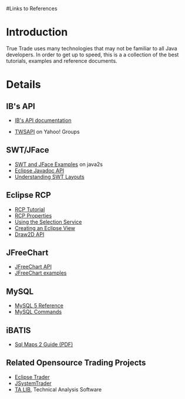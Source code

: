 #Links to References

# Introduction #

True Trade uses many technologies that may not be familiar to all Java developers.  In order to get up to speed, this is a a collection of the best tutorials, examples and reference documents.


# Details #

## IB's API ##
  * [IB's API documentation](http://www.interactivebrokers.com/php/webhelp/webhelp.htm#Interoperability/About_DDE.htm)

  * [TWSAPI](http://finance.groups.yahoo.com/group/twsapi/) on Yahoo! Groups

## SWT/JFace ##
  * [SWT and JFace Examples](http://www.java2s.com/Code/Java/SWT-JFace-Eclipse/CatalogSWT-JFace-Eclipse.htm) on java2s
  * [Eclipse Javadoc API](http://help.eclipse.org/help32/topic/org.eclipse.platform.doc.isv/reference/api/index.html)
  * [Understanding SWT Layouts](http://www.eclipse.org/articles/Article-Understanding-Layouts/Understanding-Layouts.htm)

## Eclipse RCP ##
  * [RCP Tutorial](http://www.eclipse.org/articles/Article-RCP-1/tutorial1.html)
  * [RCP Properties](http://www.eclipse.org/articles/Article-Properties-View/properties-view.html)
  * [Using the Selection Service](http://www.eclipse.org/articles/Article-WorkbenchSelections/article.html)
  * [Creating an Eclipse View](http://www.eclipse.org/articles/viewArticle/ViewArticle2.html)
  * [Draw2D API](http://help.eclipse.org/help32/index.jsp?topic=/org.eclipse.draw2d.doc.isv/reference/api/index.html)


## JFreeChart ##
  * [JFreeChart API](http://www.jfree.org/jfreechart/api/gjdoc/index.html)
  * [JFreeChart examples](http://www.java2s.com/Code/Java/Chart/CatalogChart.htm)

## MySQL ##
  * [MySQL 5 Reference](http://www.mysql.org/doc/refman/5.0/en/index.html)
  * [MySQL Commands](http://www.pantz.org/database/mysql/mysqlcommands.shtml)

## iBATIS ##
  * [Sql Maps 2 Guide (PDF)](http://people.apache.org/dist/ibatis/ibatis.java/docs/iBATIS-SqlMaps-2_en.pdf)

## Related Opensource Trading Projects ##
  * [Eclipse Trader](http://eclipsetrader.sourceforge.net/)
  * [JSystemTrader](http://www.myjavaserver.com/~nonlinear/JSystemTrader/JSystemTrader.html)
  * [TA LIB](http://www.ta-lib.org/), Technical Analysis Software